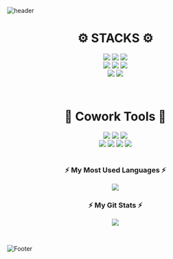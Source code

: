 ![header](https://capsule-render.vercel.app/api?type=waving&color=309D76&height=130)


<div align=center><h1>⚙️ STACKS ⚙️</h1></div>
<div align=center> 
  <img src="https://img.shields.io/badge/css-1572B6?style=flat-square&logo=css3&logoColor=white">
  <img src="https://img.shields.io/badge/html5-E34F26?style=flat-square&logo=html5&logoColor=white">
  <img src="https://img.shields.io/badge/javascript-F7DF1E?style=flat-square&logo=javascript&logoColor=black"></br>
  
  <img src="https://img.shields.io/badge/node.js-339933?style=flat-square&logo=Node.js&logoColor=white">
  <img src="https://img.shields.io/badge/mysql-4479A1?style=flat-square&logo=mysql&logoColor=white">
  <img src="https://img.shields.io/badge/mongoDB-47A248?style=flat-square&logo=MongoDB&logoColor=white"></br>
  
  <img src="https://img.shields.io/badge/express-000000?style=flat-square&logo=express&logoColor=white">
  <img src="https://img.shields.io/badge/amazonaws-232F3E?style=flat-square&logo=amazonaws&logoColor=white">
</div>
</br>
</br>

<div align=center><h1>🔧 Cowork Tools 🔧</h1></div>
<div align=center> 
 <img src="https://img.shields.io/badge/github-181717?style=flat-square&logo=github&logoColor=white">
 <img src="https://img.shields.io/badge/git-F05032?style=flat-square&logo=git&logoColor=white">
 <img src="https://img.shields.io/badge/slack-4A154B?style=flat-square&logo=slack&logoColor=white">
</br>
 
 <img src="https://img.shields.io/badge/Postman-FF6C37?style=flat-square&logo=Postman&logoColor=white">
 <img src="https://img.shields.io/badge/Notion-000000?style=flat-square&logo=Notion&logoColor=white">
 <img src="https://img.shields.io/badge/discord-5865F2?style=flat-square&logo=discord&logoColor=white">
 <img src="https://img.shields.io/badge/Figma-F24E1E?style=flat-square&logo=Figma&logoColor=white">
</div>
</br>



<h3 align="center">⚡ My Most Used Languages ⚡</h3>
<p align="center">
  <a href="https://github.com/JAEINz">
    <img align="center" src="https://github-readme-stats.vercel.app/api/top-langs/?username=JAEINz&layout=compact&show_icons=ture&show_owner=ture&hide_title=ture&theme=nord"/>
  </a>
  </br>
</p>
<h3 align="center">⚡ My Git Stats ⚡</h3>
<p align="center">
  <a href="https://github.com/JAEINz">
    <img align="center" src="https://github-readme-stats.vercel.app/api?username=JAEINz&hide_title=$ture&show_icons=ture&include_all_commits=ture&theme=nord"/>
  </a>
</p>
</br>

![Footer](https://capsule-render.vercel.app/api?type=waving&color=309D76&height=130&section=footer)
